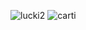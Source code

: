 ![lucki2](https://user-images.githubusercontent.com/112445400/236646778-fbcd48ef-8680-4af7-80e9-2371dfaee22b.gif)
![carti](https://user-images.githubusercontent.com/112445400/236646798-56658f1c-ef47-4ecf-b2a7-12759167aa69.gif)
